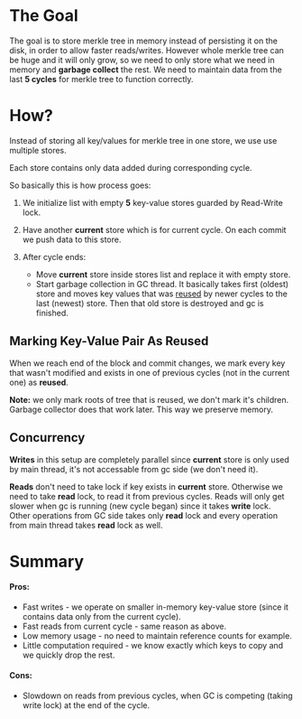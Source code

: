 # The Goal

The goal is to store merkle tree in memory instead of persisting it on
the disk, in order to allow faster reads/writes. However whole merkle tree
can be huge and it will only grow, so we need to only store what we need
in memory and **garbage collect** the rest. We need to maintain data from the
last **5 cycles**  for merkle tree to function correctly.

# How?

Instead of storing all key/values for merkle tree in one store, we use
use multiple stores.

Each store contains only data added during corresponding cycle.

So basically this is how process goes:

  1. We initialize list with empty **5** key-value stores guarded by Read-Write lock.
  1. Have another **current** store which is for current cycle. On each commit
    we push data to this store.
  1. After cycle ends:

      - Move **current** store inside stores list and replace it with empty store.
      - Start garbage collection in GC thread. It basically takes first (oldest)
        store and moves key values that was [reused](#marking-key-value-pair-as-reused)
        by newer cycles to the last (newest) store. Then that old store
        is destroyed and gc is finished.


## Marking Key-Value Pair As Reused

When we reach end of the block and commit changes, we mark every key that
wasn't modified and exists in one of previous cycles (not in the current one)
as **reused**.

**Note:** we only mark roots of tree that is reused, we don't mark it's children.
Garbage collector does that work later. This way we preserve memory.

## Concurrency

**Writes** in this setup are completely parallel since **current** store is only
used by main thread, it's not accessable from gc side (we don't need it).

**Reads** don't need to take lock if key exists in **current** store. Otherwise
we need to take **read** lock, to read it from previous cycles. Reads will
only get slower when gc is running (new cycle began) since it takes **write**
lock. Other operations from GC side takes only **read** lock and every operation
from main thread takes **read** lock as well.


# Summary

#### Pros:
  - Fast writes - we operate on smaller in-memory key-value store
    (since it contains data only from the current cycle).
  - Fast reads from current cycle - same reason as above. 
  - Low memory usage - no need to maintain reference counts for example.
  - Little computation required - we know exactly which keys to copy
    and we quickly drop the rest.
#### Cons:
  - Slowdown on reads from previous cycles, when GC is competing
    (taking write lock) at the end of the cycle.
